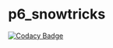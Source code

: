 # p6_snowtricks

[![Codacy Badge](https://api.codacy.com/project/badge/Grade/0c5ad7dd97c94bf08800164dc71a82b1)](https://app.codacy.com/gh/Loly-webdev/p6_snowtricks?utm_source=github.com&utm_medium=referral&utm_content=Loly-webdev/p6_snowtricks&utm_campaign=Badge_Grade_Settings)
